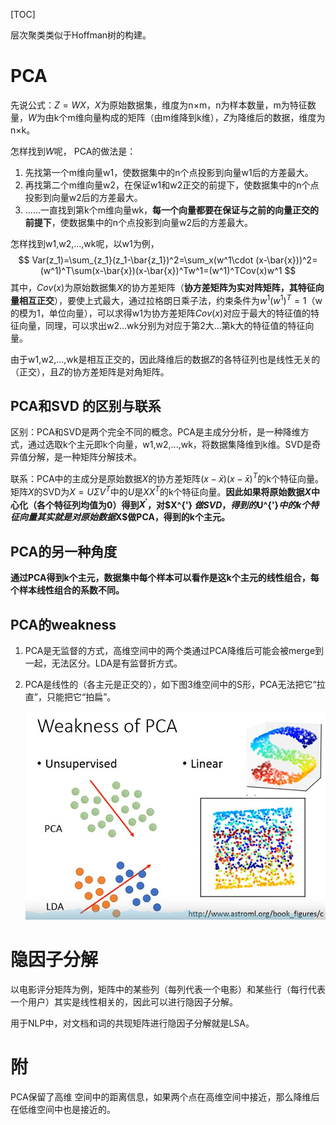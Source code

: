 [TOC]

层次聚类类似于Hoffman树的构建。

# PCA

先说公式：$Z=WX$，$X$为原始数据集，维度为n$\times$m，n为样本数量，m为特征数量，$W$为由k个m维向量构成的矩阵（由m维降到k维），$Z$为降维后的数据，维度为n$\times$k。

怎样找到$W$呢， PCA的做法是：

1. 先找第一个m维向量w1，使数据集中的n个点投影到向量w1后的方差最大。
2. 再找第二个m维向量w2，在保证w1和w2正交的前提下，使数据集中的n个点投影到向量w2后的方差最大。
3. ......一直找到第k个m维向量wk，**每一个向量都要在保证与之前的向量正交的前提下**，使数据集中的n个点投影到向量w2后的方差最大。

怎样找到w1,w2,...,wk呢，以w1为例，
$$
Var(z_1)=\sum_{z_1}(z_1-\bar{z_1})^2=\sum_x(w^1\cdot (x-\bar{x}))^2=(w^1)^T\sum(x-\bar{x})(x-\bar{x})^Tw^1=(w^1)^TCov(x)w^1
$$
其中，$Cov(x)$为原始数据集$X$的协方差矩阵（**协方差矩阵为实对阵矩阵，其特征向量相互正交**），要使上式最大，通过拉格朗日乘子法，约束条件为$w^1(w^1)^T=1$（w的模为1，单位向量），可以求得w1为协方差矩阵$Cov(x)$对应于最大的特征值的特征向量，同理，可以求出w2...wk分别为对应于第2大...第k大的特征值的特征向量。

由于w1,w2,...,wk是相互正交的，因此降维后的数据$Z$的各特征列也是线性无关的（正交），且$Z$的协方差矩阵是对角矩阵。

## PCA和SVD 的区别与联系

 区别：PCA和SVD是两个完全不同的概念。PCA是主成分分析，是一种降维方式，通过选取k个主元即k个向量，w1,w2,...,wk，将数据集降维到k维。SVD是奇异值分解，是一种矩阵分解技术。

联系：PCA中的主成分是原始数据$X$的协方差矩阵$(x-\bar{x})(x-\bar{x})^T$的k个特征向量。矩阵$X$的SVD为$X=U\Sigma V^T$中的$U$是$XX^T$的k个特征向量。**因此如果将原始数据$X$中心化（各个特征列均值为0）得到$X^{'}$，对$X^{'} $做SVD，得到的$U^{'}$中的k个特征向量其实就是对原始数据$X$做PCA，得到的k个主元。**

 ## PCA的另一种角度

**通过PCA得到k个主元，数据集中每个样本可以看作是这k个主元的线性组合，每个样本线性组合的系数不同。**

## PCA的weakness

1. PCA是无监督的方式，高维空间中的两个类通过PCA降维后可能会被merge到一起，无法区分。LDA是有监督折方式。

2. PCA是线性的（各主元是正交的），如下图3维空间中的S形，PCA无法把它“拉直”，只能把它“拍扁”。

   ![1](https://github.com/2kkkkk/Notes/blob/master/algorithm/image/pca.JPG)

# 隐因子分解

以电影评分矩阵为例，矩阵中的某些列（每列代表一个电影）和某些行（每行代表一个用户）其实是线性相关的，因此可以进行隐因子分解。

用于NLP中，对文档和词的共现矩阵进行隐因子分解就是LSA。



# 附

PCA保留了高维 空间中的距离信息，如果两个点在高维空间中接近，那么降维后在低维空间中也是接近的。